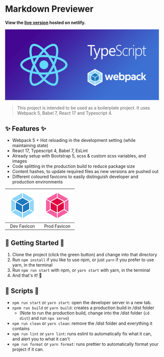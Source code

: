 # Markdown Previewer

**View the [live version](https://webpack-ts-react-boilerplate.netlify.app/) hosted on netlify.**

![project header](/public/project-header.png)

> This project is intended to be used as a boilerplate project. It uses Webpack 5, Babel 7, React 17 and Typescript 4.

## :sparkles: Features :sparkles:

- Webpack 5 + Hot reloading in the development setting (while maintaining state)
- React 17, Typescript 4, Babel 7, EsLint
- Already setup with Bootstrap 5, scss & custom scss variables, and images
- Code splitting in the production build to reduce package size
- Content hashes, to update required files as new versions are pushed out
- Different coloured favicons to easily distinguish developer and production environments

| ![development favicon](/public/fav_dev.png) | ![production favicon](/public/fav_prod.png) |
| :-----------------------------------------: | :-----------------------------------------: |
|                 Dev Favicon                 |                Prod Favicon                 |

## :rocket: Getting Started :rocket:

1. Clone the project (click the green button) and change into that directory
2. Run `npm install` if you like to use npm, or just `yarn` if you prefer to use yarn, in the terminal
3. Run `npm run start` with npm, or `yarn start` with yarn, in the terminal
4. And that's it! :tada:

## :pushpin: Scripts :pushpin:

- `npm run start` or `yarn start`: open the developer server in a new tab.
- `npnm run build` or `yarn build`: creates a production build in /dist folder
  - (Note to run the production build, change into the /dist folder (`cd dist`) and run `npx serve`)
- `npm run clean` or `yarn clean`: remove the /dist folder and everything it contains
- `npm run lint` or `yarn lint`: runs eslint to automatically fix what it can, and alert you to what it can't
- `npm run format` or `yarn format`: runs prettier to automatically format your project if it can.
